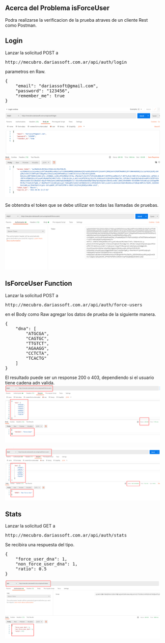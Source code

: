 ## Acerca del Problema isForceUser

Podra realizarse la verificacion de la prueba atraves de un cliente Rest como Postman. 

## Login
Lanzar la solicitud POST a
<pre>
http://mecubro.dariassoft.com.ar/api/auth/login
</pre>
parametros en Raw.
<pre>
{
    "email": "dariassoft@gmail.com",
    "password": "123456",
    "remember_me": true
}
</pre>
![Login](API_Login.png)

Se obtendra el token que se debe utilizar en todas las llamadas de pruebas.

![Login_response](API_Force_User_Post_BearerToken.png)

## IsForceUser Function
Lanzar la solicitud POST a 
<pre>
http://mecubro.dariassoft.com.ar/api/auth/force-users
</pre>
en el Body como Raw agregar los datos de prueba de la siguiente manera.
<pre>
{
    "dna": [
        "ATGCGA",
        "CAGTGC",
        "TTGTCT",
        "AGAAGG",
        "CCTCTA",
        "TCACTG"
    ]
}
</pre>

El resultado puede ser un response 200 o 403, dependiendo si el usuario tiene cadena adn valida.
![HTTP200_Response](API_Force_User_Post_200_HTTP.png)

![403 Forbidden_Response](API_Force_User_Post_403_Forbiden.png)


## Stats 
Lanzar la solicitud GET a
<pre>
http://mecubro.dariassoft.com.ar/api/auth/stats
</pre>

Se recibira una respuesta del tipo.
<pre>
{
    "force_user_dna": 1,
    "non_force_user_dna": 1,
    "ratio": 0.5
}
</pre>

![Stats_Response](API_Force_Stats.png)



